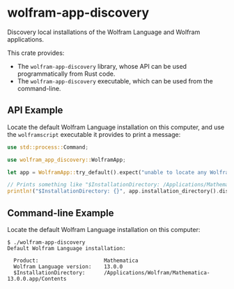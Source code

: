 # wolfram-app-discovery

Discovery local installations of the Wolfram Language and Wolfram applications.

This crate provides:

* The `wolfram-app-discovery` library, whose API can be used programmatically from Rust code.
* The `wolfram-app-discovery` executable, which can be used from the command-line.

## API Example

Locate the default Wolfram Language installation on this computer, and use the
`wolframscript` executable it provides to print a message:

```rust
use std::process::Command;

use wolfram_app_discovery::WolframApp;

let app = WolframApp::try_default().expect("unable to locate any Wolfram applications");

// Prints something like "$InstallationDirectory: /Applications/Mathematica.app/Contents/"
println!("$InstallationDirectory: {}", app.installation_directory().display());
```

## Command-line Example

Locate the default Wolfram Language installation on this computer:

```shell
$ ./wolfram-app-discovery
Default Wolfram Language installation:

  Product:                     Mathematica
  Wolfram Language version:    13.0.0
  $InstallationDirectory:      /Applications/Wolfram/Mathematica-13.0.0.app/Contents
```